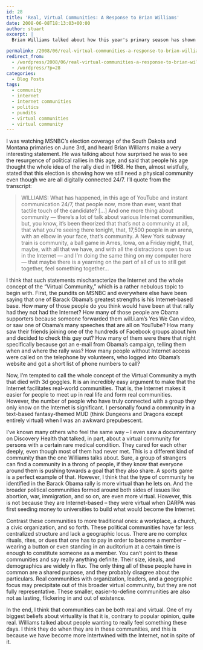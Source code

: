 ```yaml
---
id: 28
title: 'Real, Virtual Communities: A Response to Brian Williams'
date: 2008-06-08T18:13:03+00:00
author: stuart
excerpt: |
  Brian Williams talked about how this year's primary season has shown that even in the age of the Internet, we still have a longing for real communities.  I take issue with his use of "virtual community" and claim that most political communities are virtual.

permalink: /2008/06/real-virtual-communities-a-response-to-brian-williams/
redirect_from:
  - /wordpress/2008/06/real-virtual-communities-a-response-to-brian-williams/
  - /wordpress/?p=28
categories:
  - Blog Posts
tags:
  - community
  - internet
  - internet communities
  - politics
  - pundits
  - virtual communities
  - virtual community
---
```

I was watching MSNBC&#8217;s election coverage of the South Dakota and Montana primaries on June 3rd, and heard Brian Williams make a very interesting statement. He was talking about how surprised he was to see the resurgence of political rallies in this age, and said that people his age thought the whole idea of the rally died in 1968. He then, almost wistfully, stated that this election is showing how we still need a physical community even though we are all digitally connected 24/7. I&#8217;ll quote from the transcript:
  
<!--more-->

> WILLIAMS: What has happened, in this age of YouTube and instant communication 24/7, that people now, more than ever, want that tactile touch of the candidate? [&#8230;] And one more thing about community &#8212; there&#8217;s a lot of talk about various Internet communities, but, you know, it&#8217;s been theorized that that&#8217;s not a community at all, that what you&#8217;re seeing there tonight, that, 17,500 people in an arena, with an elbow in your face, that&#8217;s community. A New York subway train is community, a ball game in Ames, Iowa, on a Friday night, that, maybe, with all that we have, and with all the distractions open to us in the Internet &#8212; and I&#8217;m doing the same thing on my computer here &#8212; that maybe there is a yearning on the part of all of us to still get together, feel something together&#8230;

I think that such statements mischaracterize the Internet and the whole concept of the &#8220;Virtual Community,&#8221; which is a rather nebulous topic to begin with. First, the pundits on MSNBC and everywhere else have been saying that one of Barack Obama&#8217;s greatest strengths is his Internet-based base. How many of those people do you think would have been at that rally had they not had the Internet? How many of those people are Obama supporters because someone forwarded them will.i.am&#8217;s Yes We Can video, or saw one of Obama&#8217;s many speeches that are all on YouTube? How many saw their friends joining one of the hundreds of Facebook groups about him and decided to check this guy out? How many of them were there that night specifically because got an e-mail from Obama&#8217;s campaign, telling them when and where the rally was? How many people without Internet access were called on the telephone by volunteers, who logged into Obama&#8217;s website and got a short list of phone numbers to call?

Now, I&#8217;m tempted to call the whole concept of the Virtual Community a myth that died with 3d goggles. It is an incredibly easy argument to make that the Internet facilitates real-world communities. That is, the Internet makes it easier for people to meet up in real life and form real communities. However, the number of people who have truly connected with a group they only know on the Internet is significant. I personally found a community in a text-based fantasy-themed MUD (think Dungeons and Dragons except entirely virtual) when I was an awkward prepubescent. 

I&#8217;ve known many others who feel the same way &#8211; I even saw a documentary on Discovery Health that talked, in part, about a virtual community for persons with a certain rare medical condition. They cared for each other deeply, even though most of them had never met. This is a different kind of community than the one Williams talks about. Sure, a group of strangers can find a community in a throng of people, if they know that everyone around them is pushing towards a goal that they also share. A sports game is a perfect example of that. However, I think that the type of community he identified in the Barack Obama rally is more virtual than he lets on. And the broader political communities formed around both sides of issues like abortion, war, immigration, and so on, are even more virtual. However, this is not because they are Internet-based &#8211; they were virtual when DARPA was first seeding money to universities to build what would become the Internet. 

Contrast these communities to more traditional ones: a workplace, a church, a civic organization, and so forth. These political communities have far less centralized structure and lack a geographic locus. There are no complex rituals, rites, or dues that one has to pay in order to become a member &#8211; wearing a button or even standing in an auditorium at a certain time is enough to constitute someone as a member. You can&#8217;t point to these communities and say really anything definite. Their size, ideals, and demographics are widely in flux. The only thing all of these people have in common are a shared purpose, and they probably disagree about the particulars. Real communities with organization, leaders, and a geographic focus may precipitate out of this broader virtual community, but they are not fully representative. These smaller, easier-to-define communities are also not as lasting, flickering in and out of existence. 

In the end, I think that communities can be both real and virtual. One of my biggest beliefs about virtuality is that it is, contrary to popular opinion, quite real. Williams talked about people wanting to really feel something these days. I think they do when they are in these communities, and this is because we have become more intertwined with the Internet, not in spite of it.